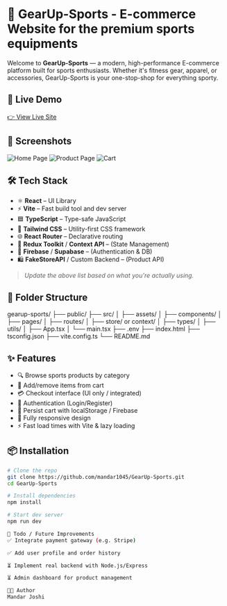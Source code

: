 # 🏀 GearUp-Sports - E-commerce Website for the premium sports equipments

Welcome to **GearUp-Sports** — a modern, high-performance E-commerce platform built for sports enthusiasts. Whether it's fitness gear, apparel, or accessories, GearUp-Sports is your one-stop-shop for everything sporty.

## 🚀 Live Demo

[👉 View Live Site](https://your-live-site-link.com)

## 📸 Screenshots

![Home Page](./screenshots/home.png)
![Product Page](./screenshots/product.png)
![Cart](./screenshots/cart.png)

## 🛠️ Tech Stack

- ⚛️ **React** – UI Library
- ⚡ **Vite** – Fast build tool and dev server
- 🟦 **TypeScript** – Type-safe JavaScript
- 🎨 **Tailwind CSS** – Utility-first CSS framework
- 🌐 **React Router** – Declarative routing
- 💾 **Redux Toolkit** / **Context API** – (State Management)
- 🔐 **Firebase** / **Supabase** – (Authentication & DB)
- 🛍️ **FakeStoreAPI** / Custom Backend – (Product API)

> *Update the above list based on what you're actually using.*

## 📁 Folder Structure

gearup-sports/
├── public/
├── src/
│ ├── assets/
│ ├── components/
│ ├── pages/
│ ├── routes/
│ ├── store/ or context/
│ ├── types/
│ ├── utils/
│ ├── App.tsx
│ └── main.tsx
├── .env
├── index.html
├── tsconfig.json
├── vite.config.ts
└── README.md


## ✨ Features

- 🔍 Browse sports products by category
- 🛒 Add/remove items from cart
- 💳 Checkout interface (UI only / integrated)
- 🔐 Authentication (Login/Register)
- 🔄 Persist cart with localStorage / Firebase
- 📱 Fully responsive design
- ⚡ Fast load times with Vite & lazy loading

## 📦 Installation

```bash
# Clone the repo
git clone https://github.com/mandar1045/GearUp-Sports.git
cd GearUp-Sports

# Install dependencies
npm install

# Start dev server
npm run dev

📌 Todo / Future Improvements
✅ Integrate payment gateway (e.g. Stripe)

✅ Add user profile and order history

⏳ Implement real backend with Node.js/Express

⏳ Admin dashboard for product management

🧑‍💻 Author
Mandar Joshi

